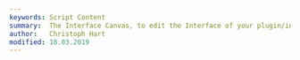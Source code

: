 ```yaml
---
keywords: Script Content
summary:  The Interface Canvas, to edit the Interface of your plugin/instrument.
author:   Christoph Hart
modified: 18.03.2019
---
```

